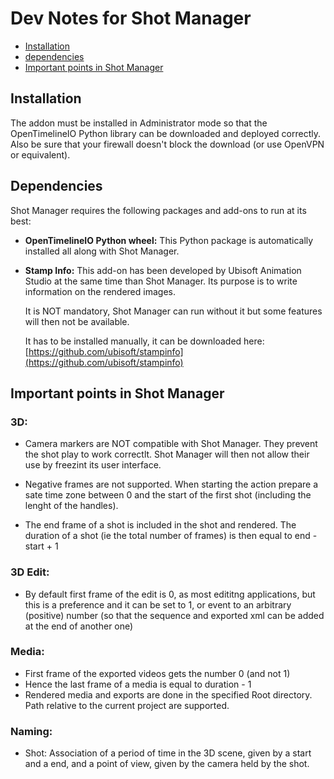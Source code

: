 # Dev Notes for Shot Manager

- [Installation](#installation)
- [dependencies](#dependencies)
- [Important points in Shot Manager](#important-points-in-shot-manager)


## Installation
The addon must be installed in Administrator mode so that the OpenTimelineIO Python library can
be downloaded and deployed correctly. Also be sure that your firewall doesn't block the download (or use OpenVPN or equivalent).

## Dependencies
Shot Manager requires the following packages and add-ons to run at its best:

- **OpenTimelineIO Python wheel:** This Python package is automatically installed all along with Shot Manager.

- **Stamp Info:** This add-on has been developed by Ubisoft Animation Studio at the same time than Shot Manager.
    Its purpose is to write information on the rendered images.

    It is NOT mandatory, Shot Manager can run without it but some features will then not be available.

    It has to be installed manually, it can be downloaded here: [https://github.com/ubisoft/stampinfo](https://github.com/ubisoft/stampinfo)

## Important points in Shot Manager

### 3D:
- Camera markers are NOT compatible with Shot Manager. They prevent the shot play to work correctlt.
Shot Manager will then not allow their use by freezint its user interface.

- Negative frames are not supported. When starting the action prepare a sate time zone between 0 and the
start of the first shot (including the lenght of the handles).

- The end frame of a shot is included in the shot and rendered.
The duration of a shot (ie the total number of frames) is then equal to end - start + 1

### 3D Edit:
- By default first frame of the edit is 0, as most edititng applications, but this is a preference and it can
be set to 1, or event to an arbitrary (positive) number (so that the sequence and exported xml can be added
at the end of another one)

### Media:
- First frame of the exported videos gets the number 0 (and not 1)
- Hence the last frame of a media is equal to duration - 1
- Rendered media and exports are done in the specified Root directory. Path relative to the current project are
supported.


### Naming:
- Shot: Association of a period of time in the 3D scene, given by a start and a end, and a point of view, given
by the camera held by the shot.